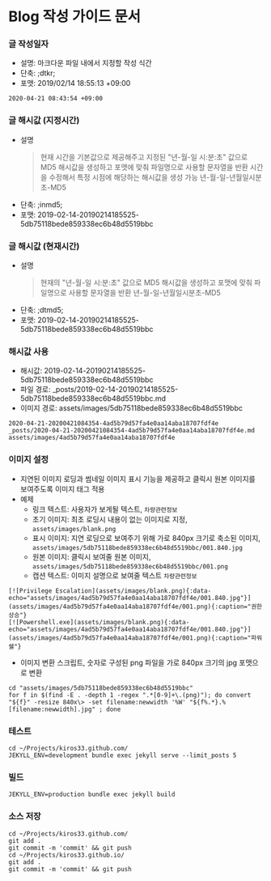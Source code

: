 # Blog 작성 가이드 문서

### 글 작성일자
* 설명: 마크다운 파일 내에서 지정할 작성 식간
* 단축: ;dtkr;
* 포맷: 2019/02/14 18:55:13 +09:00
```
2020-04-21 08:43:54 +09:00
```

### 글 해시값 (지정시간)
* 설명
    > 현재 시간을 기본값으로 제공해주고 지정된 "년-월-일 시:분:초" 값으로 MD5 해시값을 생성하고 포맷에 맞춰 파일명으로 사용할 문자열을 반환
    > 시간을 수정해서 특정 시점에 해당하는 해시값을 생성 가능
    > 년-월-일-년월일시분초-MD5
* 단축: ;inmd5;
* 포맷: 2019-02-14-20190214185525-5db75118bede859338ec6b48d5519bbc

### 글 해시값 (현재시간)
* 설명
    > 현재의 "년-월-일 시:분:초" 값으로 MD5 해시값을 생성하고 포맷에 맞춰 파일명으로 사용할 문자열을 반환
    > 년-월-일-년월일시분초-MD5
* 단축: ;dtmd5;
* 포맷: 2019-02-14-20190214185525-5db75118bede859338ec6b48d5519bbc

### 해시값 사용
* 해시값: 2019-02-14-20190214185525-5db75118bede859338ec6b48d5519bbc
* 파일 경로: _posts/2019-02-14-20190214185525-5db75118bede859338ec6b48d5519bbc.md
* 이미지 경로: assets/images/5db75118bede859338ec6b48d5519bbc
```
2020-04-21-20200421084354-4ad5b79d57fa4e0aa14aba18707fdf4e
_posts/2020-04-21-20200421084354-4ad5b79d57fa4e0aa14aba18707fdf4e.md
assets/images/4ad5b79d57fa4e0aa14aba18707fdf4e
```

### 이미지 설정
* 지연된 이미지 로딩과 썸네일 이미지 표시 기능을 제공하고 클릭시 원본 이미지를 보여주도록 이미지 태그 적용
* 예제
    - 링크 텍스트: 사용자가 보게될 텍스트, `차량관련정보`
    - 초기 이미지: 최초 로딩시 내용이 없는 이미지로 지정, `assets/images/blank.png`
    - 표시 이미지: 지연 로딩으로 보여주기 위해 가로 840px 크기로 축소된 이미지, `assets/images/5db75118bede859338ec6b48d5519bbc/001.840.jpg`
    - 원본 이미지: 클릭시 보여줄 원본 이미지, `assets/images/5db75118bede859338ec6b48d5519bbc/001.png`
    - 캡션 텍스트: 이미지 설명으로 보여줄 텍스트 `차량관련정보`
```
[![Privilege Escalation](assets/images/blank.png){:data-echo="assets/images/4ad5b79d57fa4e0aa14aba18707fdf4e/001.840.jpg"}](assets/images/4ad5b79d57fa4e0aa14aba18707fdf4e/001.png){:caption="권한 상승"}
[![Powershell.exe](assets/images/blank.png){:data-echo="assets/images/4ad5b79d57fa4e0aa14aba18707fdf4e/001.840.jpg"}](assets/images/4ad5b79d57fa4e0aa14aba18707fdf4e/001.png){:caption="파워쉘"}
``` 
* 이미지 변환 스크립트, 숫자로 구성된 png 파일을 가로 840px 크기의 jpg 포맷으로 변환
```
cd "assets/images/5db75118bede859338ec6b48d5519bbc"
for f in $(find -E . -depth 1 -regex ".*[0-9]+\.(png)"); do convert "${f}" -resize 840x\> -set filename:newwidth '%W' "${f%.*}.%[filename:newwidth].jpg" ; done
```

### 테스트
```
cd ~/Projects/kiros33.github.com/
JEKYLL_ENV=development bundle exec jekyll serve --limit_posts 5
```

### 빌드
```
JEKYLL_ENV=production bundle exec jekyll build
```

### 소스 저장
 ```
cd ~/Projects/kiros33.github.com/
git add .
git commit -m 'commit' && git push
cd ~/Projects/kiros33.github.io/
git add .
git commit -m 'commit' && git push
```